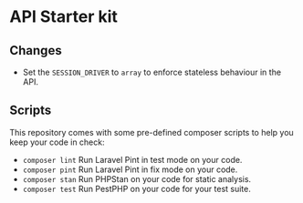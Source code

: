 # API Starter kit

## Changes

- Set the `SESSION_DRIVER` to `array` to enforce stateless behaviour in the API.

## Scripts

This repository comes with some pre-defined composer scripts to help you keep your code in check:

- `composer lint` Run Laravel Pint in test mode on your code.
- `composer pint` Run Laravel Pint in fix mode on your code.
- `composer stan` Run PHPStan on your code for static analysis.
- `composer test` Run PestPHP on your code for your test suite.

